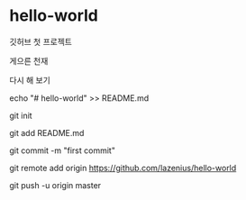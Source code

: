 # hello-world
깃허브 첫 프로젝트

게으른 천재

다시 해 보기

echo "# hello-world" >> README.md

git init

git add README.md

git commit -m "first commit"

git remote add origin https://github.com/lazenius/hello-world

git push -u origin master

